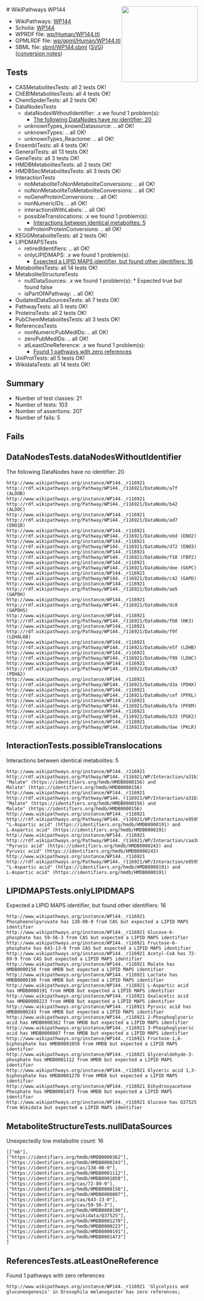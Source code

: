 <img style="float: right; width: 200px" src="../logo.png" />
# WikiPathways WP144

* WikiPathways: [WP144](https://identifiers.org/wikipathways:WP144)
* Scholia: [WP144](https://scholia.toolforge.org/wikipathways/WP144)
* WPRDF file: [wp/Human/WP144.ttl](../wp/Human/WP144.ttl)
* GPMLRDF file: [wp/gpml/Human/WP144.ttl](../wp/gpml/Human/WP144.ttl)
* SBML file: [sbml/WP144.sbml](../sbml/WP144.sbml) ([SVG](../sbml/WP144.svg)) ([conversion notes](../sbml/WP144.txt))

## Tests
* CASMetabolitesTests: all 2 tests OK!
* ChEBIMetabolitesTests: all 4 tests OK!
* ChemSpiderTests: all 2 tests OK!
* DataNodesTests
    * dataNodesWithoutIdentifier: .x we found 1 problem(s):
        * [The following DataNodes have no identifier: 20](#8792c4af)
    * unknownTypes_knownDatasource: .. all OK!
    * unknownTypes: .. all OK!
    * unknownTypes_Reactome: .. all OK!
* EnsemblTests: all 4 tests OK!
* GeneralTests: all 13 tests OK!
* GeneTests: all 3 tests OK!
* HMDBMetabolitesTests: all 2 tests OK!
* HMDBSecMetabolitesTests: all 3 tests OK!
* InteractionTests
    * noMetaboliteToNonMetaboliteConversions: .. all OK!
    * noNonMetaboliteToMetaboliteConversions: .. all OK!
    * noGeneProteinConversions: .. all OK!
    * nonNumericIDs: .. all OK!
    * interactionsWithLabels: .. all OK!
    * possibleTranslocations: .x we found 1 problem(s):
        * [Interactions between identical metabolites: 5](#d59038c8)
    * noProteinProteinConversions: .. all OK!
* KEGGMetaboliteTests: all 2 tests OK!
* LIPIDMAPSTests
    * retiredIdentifiers: .. all OK!
    * onlyLIPIDMAPS: .x we found 1 problem(s):
        * [Expected a LIPID MAPS identifier, but found other identifiers: 16](#d0bfb67e)
* MetabolitesTests: all 14 tests OK!
* MetaboliteStructureTests
    * nullDataSources: .x we found 1 problem(s):
            * Expected true but found false
    * isPartOfAPathway: .. all OK!
* OudatedDataSourcesTests: all 7 tests OK!
* PathwayTests: all 5 tests OK!
* ProteinsTests: all 2 tests OK!
* PubChemMetabolitesTests: all 3 tests OK!
* ReferencesTests
    * nonNumericPubMedIDs: .. all OK!
    * zeroPubMedIDs: .. all OK!
    * atLeastOneReference: .x we found 1 problem(s):
        * [Found 1 pathways with zero references](#35eb778e)
* UniProtTests: all 5 tests OK!
* WikidataTests: all 14 tests OK!


## Summary

* Number of test classes: 21
* Number of tests: 103
* Number of assertions: 207
* Number of fails: 5

## Fails

<a name="8792c4af" />

## DataNodesTests.dataNodesWithoutIdentifier

The following DataNodes have no identifier: 20
```
http://www.wikipathways.org/instance/WP144._r116921 http://rdf.wikipathways.org/Pathway/WP144._r116921/DataNode/a7f (ALDOB)
http://www.wikipathways.org/instance/WP144._r116921 http://rdf.wikipathways.org/Pathway/WP144._r116921/DataNode/b42 (ALDOC)
http://www.wikipathways.org/instance/WP144._r116921 http://rdf.wikipathways.org/Pathway/WP144._r116921/DataNode/ad7 (ENO1B)
http://www.wikipathways.org/instance/WP144._r116921 http://rdf.wikipathways.org/Pathway/WP144._r116921/DataNode/ebd (ENO2)
http://www.wikipathways.org/instance/WP144._r116921 http://rdf.wikipathways.org/Pathway/WP144._r116921/DataNode/d72 (ENO3)
http://www.wikipathways.org/instance/WP144._r116921 http://rdf.wikipathways.org/Pathway/WP144._r116921/DataNode/f10 (FBP2)
http://www.wikipathways.org/instance/WP144._r116921 http://rdf.wikipathways.org/Pathway/WP144._r116921/DataNode/dee (G6PC)
http://www.wikipathways.org/instance/WP144._r116921 http://rdf.wikipathways.org/Pathway/WP144._r116921/DataNode/c42 (GAPD)
http://www.wikipathways.org/instance/WP144._r116921 http://rdf.wikipathways.org/Pathway/WP144._r116921/DataNode/ae5 (GAPDH)
http://www.wikipathways.org/instance/WP144._r116921 http://rdf.wikipathways.org/Pathway/WP144._r116921/DataNode/dc8 (GAPDHS)
http://www.wikipathways.org/instance/WP144._r116921 http://rdf.wikipathways.org/Pathway/WP144._r116921/DataNode/fb0 (HK3)
http://www.wikipathways.org/instance/WP144._r116921 http://rdf.wikipathways.org/Pathway/WP144._r116921/DataNode/f9f (LDHAL6B)
http://www.wikipathways.org/instance/WP144._r116921 http://rdf.wikipathways.org/Pathway/WP144._r116921/DataNode/e5f (LDHB)
http://www.wikipathways.org/instance/WP144._r116921 http://rdf.wikipathways.org/Pathway/WP144._r116921/DataNode/f99 (LDHC)
http://www.wikipathways.org/instance/WP144._r116921 http://rdf.wikipathways.org/Pathway/WP144._r116921/DataNode/c87 (PDHA2)
http://www.wikipathways.org/instance/WP144._r116921 http://rdf.wikipathways.org/Pathway/WP144._r116921/DataNode/d3a (PDHX)
http://www.wikipathways.org/instance/WP144._r116921 http://rdf.wikipathways.org/Pathway/WP144._r116921/DataNode/cef (PFKL)
http://www.wikipathways.org/instance/WP144._r116921 http://rdf.wikipathways.org/Pathway/WP144._r116921/DataNode/b7a (PFKM)
http://www.wikipathways.org/instance/WP144._r116921 http://rdf.wikipathways.org/Pathway/WP144._r116921/DataNode/b33 (PGK2)
http://www.wikipathways.org/instance/WP144._r116921 http://rdf.wikipathways.org/Pathway/WP144._r116921/DataNode/dae (PKLR)
```

<a name="d59038c8" />

## InteractionTests.possibleTranslocations

Interactions between identical metabolites: 5
```
http://www.wikipathways.org/instance/WP144._r116921 http://rdf.wikipathways.org/Pathway/WP144._r116921/WP/Interaction/a31b3_1 "Malate" (https://identifiers.org/hmdb/HMDB0000156) and 
Malate" (https://identifiers.org/hmdb/HMDB0000156)
http://www.wikipathways.org/instance/WP144._r116921 http://rdf.wikipathways.org/Pathway/WP144._r116921/WP/Interaction/a31b3_2 "Malate" (https://identifiers.org/hmdb/HMDB0000156) and 
Malate" (https://identifiers.org/hmdb/HMDB0000156)
http://www.wikipathways.org/instance/WP144._r116921 http://rdf.wikipathways.org/Pathway/WP144._r116921/WP/Interaction/e9595_2 "L-Aspartic acid" (https://identifiers.org/hmdb/HMDB0000191) and 
L-Aspartic acid" (https://identifiers.org/hmdb/HMDB0000191)
http://www.wikipathways.org/instance/WP144._r116921 http://rdf.wikipathways.org/Pathway/WP144._r116921/WP/Interaction/caa30 "Pyruvic acid" (https://identifiers.org/hmdb/HMDB0000243) and 
Pyruvic acid" (https://identifiers.org/hmdb/HMDB0000243)
http://www.wikipathways.org/instance/WP144._r116921 http://rdf.wikipathways.org/Pathway/WP144._r116921/WP/Interaction/e9595_1 "L-Aspartic acid" (https://identifiers.org/hmdb/HMDB0000191) and 
L-Aspartic acid" (https://identifiers.org/hmdb/HMDB0000191)
```

<a name="d0bfb67e" />

## LIPIDMAPSTests.onlyLIPIDMAPS

Expected a LIPID MAPS identifier, but found other identifiers: 16
```
http://www.wikipathways.org/instance/WP144._r116921 Phosphoenolpyruvate has 138-08-9 from CAS but expected a LIPID MAPS identifier
http://www.wikipathways.org/instance/WP144._r116921 Glucose-6-phosphate has 59-56-3 from CAS but expected a LIPID MAPS identifier
http://www.wikipathways.org/instance/WP144._r116921 Fructose-6-phosphate has 643-13-0 from CAS but expected a LIPID MAPS identifier
http://www.wikipathways.org/instance/WP144._r116921 Acetyl-CoA has 72-89-9 from CAS but expected a LIPID MAPS identifier
http://www.wikipathways.org/instance/WP144._r116921 Malate has HMDB0000156 from HMDB but expected a LIPID MAPS identifier
http://www.wikipathways.org/instance/WP144._r116921 Lactate has HMDB0000190 from HMDB but expected a LIPID MAPS identifier
http://www.wikipathways.org/instance/WP144._r116921 L-Aspartic acid has HMDB0000191 from HMDB but expected a LIPID MAPS identifier
http://www.wikipathways.org/instance/WP144._r116921 Oxalacetic acid has HMDB0000223 from HMDB but expected a LIPID MAPS identifier
http://www.wikipathways.org/instance/WP144._r116921 Pyruvic acid has HMDB0000243 from HMDB but expected a LIPID MAPS identifier
http://www.wikipathways.org/instance/WP144._r116921 2-Phosphoglyceric acid has HMDB0000362 from HMDB but expected a LIPID MAPS identifier
http://www.wikipathways.org/instance/WP144._r116921 3-Phosphoglyceric acid has HMDB0000807 from HMDB but expected a LIPID MAPS identifier
http://www.wikipathways.org/instance/WP144._r116921 Fructose-1,6-biphosphate has HMDB0001058 from HMDB but expected a LIPID MAPS identifier
http://www.wikipathways.org/instance/WP144._r116921 Glyceraldehyde-3-phosphate has HMDB0001112 from HMDB but expected a LIPID MAPS identifier
http://www.wikipathways.org/instance/WP144._r116921 Glyceric acid 1,3-biphosphate has HMDB0001270 from HMDB but expected a LIPID MAPS identifier
http://www.wikipathways.org/instance/WP144._r116921 Dihydroxyacetone Phosphate has HMDB0001473 from HMDB but expected a LIPID MAPS identifier
http://www.wikipathways.org/instance/WP144._r116921 Glucose has Q37525 from Wikidata but expected a LIPID MAPS identifier
```

<a name="9190418f" />

## MetaboliteStructureTests.nullDataSources

Unexpectedly low metabolite count: 16
```
[["mb"],
["https://identifiers.org/hmdb/HMDB0000362"],
["https://identifiers.org/hmdb/HMDB0000243"],
["https://identifiers.org/cas/138-08-9"],
["https://identifiers.org/hmdb/HMDB0001112"],
["https://identifiers.org/hmdb/HMDB0001058"],
["https://identifiers.org/cas/72-89-9"],
["https://identifiers.org/hmdb/HMDB0000156"],
["https://identifiers.org/hmdb/HMDB0000807"],
["https://identifiers.org/cas/643-13-0"],
["https://identifiers.org/cas/59-56-3"],
["https://identifiers.org/hmdb/HMDB0000190"],
["https://identifiers.org/wikidata/Q37525"],
["https://identifiers.org/hmdb/HMDB0001270"],
["https://identifiers.org/hmdb/HMDB0000223"],
["https://identifiers.org/hmdb/HMDB0000191"],
["https://identifiers.org/hmdb/HMDB0001473"]
]
```

<a name="35eb778e" />

## ReferencesTests.atLeastOneReference

Found 1 pathways with zero references
```
http://www.wikipathways.org/instance/WP144._r116921 'Glycolysis and gluconeogenesis' in Drosophila melanogaster has zero references; 
```

